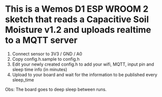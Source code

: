 # This is a Wemos D1 ESP WROOM 2 sketch that reads a Capacitive Soil Moisture v1.2 and uploads realtime to a MQTT server
 
1) Connect sensor to 3V3 / GND / A0
2) Copy config.h.sample to config.h
3) Edit your newly created config.h to add your wifi, MQTT, input pin and sleep time info (in minutes)
4) Upload to your board and wait for the information to be published every sleep_time

Obs: The board goes to deep sleep between runs.

